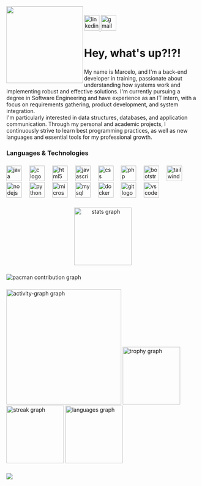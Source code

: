 <img align="left" height="200" src="https://media.licdn.com/dms/image/v2/D4D03AQHk7Xl4KwRBlQ/profile-displayphoto-crop_800_800/B4DZf1SpbJHAAM-/0/1752166996111?e=1762992000&v=beta&t=3eIpis9kh3Qx0vutHENGGOe5ob7Qjz94LG1pribxJ8k"  />

###

<div align="left">
  <a href="https://www.linkedin.com/in/marcelo-henrique-costa-da-silva/" target="_blank">
    <img src="https://img.shields.io/static/v1?message=LinkedIn&logo=linkedin&label=&color=0077B5&logoColor=white&labelColor=&style=for-the-badge" height="40" alt="linkedin logo"  />
  </a>
  <a href="marcelohenrique.github@gmail.com" target="_blank">
    <img src="https://img.shields.io/static/v1?message=Gmail&logo=gmail&label=&color=D14836&logoColor=white&labelColor=&style=for-the-badge" height="40" alt="gmail logo"  />
  </a>
</div>

###

<h1 align="left">Hey, what's up?!?!</h1>

###

<p align="left">My name is Marcelo, and I'm a back-end developer in training, passionate about understanding how systems work and implementing robust and effective solutions. I'm currently pursuing a degree in Software Engineering and have experience as an IT intern, with a focus on requirements gathering, product development, and system integration.<br>I'm particularly interested in data structures, databases, and application communication. Through my personal and academic projects, I continuously strive to learn best programming practices, as well as new languages and essential tools for my professional growth.</p>

###

<h3 align="left">Languages & Technologies</h3>

###

<div align="left">
  <img src="https://cdn.jsdelivr.net/gh/devicons/devicon/icons/java/java-original.svg" height="40" alt="java logo"  />
  <img width="12" />
  <img src="https://cdn.jsdelivr.net/gh/devicons/devicon/icons/c/c-original.svg" height="40" alt="c logo"  />
  <img width="12" />
  <img src="https://cdn.jsdelivr.net/gh/devicons/devicon/icons/html5/html5-original.svg" height="40" alt="html5 logo"  />
  <img width="12" />
  <img src="https://cdn.jsdelivr.net/gh/devicons/devicon/icons/javascript/javascript-original.svg" height="40" alt="javascript logo"  />
  <img width="12" />
  <img src="https://cdn.jsdelivr.net/gh/devicons/devicon/icons/css3/css3-original.svg" height="40" alt="css logo"  />
  <img width="12" />
  <img src="https://cdn.jsdelivr.net/gh/devicons/devicon/icons/php/php-original.svg" height="40" alt="php logo"  />
  <img width="12" />
  <img src="https://cdn.jsdelivr.net/gh/devicons/devicon/icons/bootstrap/bootstrap-original.svg" height="40" alt="bootstrap logo"  />
  <img width="12" />
  <img src="https://cdn.jsdelivr.net/gh/devicons/devicon/icons/tailwindcss/tailwindcss-original-wordmark.svg" height="40" alt="tailwindcss logo"  />
  <img width="12" />
  <img src="https://cdn.jsdelivr.net/gh/devicons/devicon/icons/nodejs/nodejs-original.svg" height="40" alt="nodejs logo"  />
  <img width="12" />
  <img src="https://cdn.jsdelivr.net/gh/devicons/devicon/icons/python/python-original.svg" height="40" alt="python logo"  />
  <img width="12" />
  <img src="https://cdn.jsdelivr.net/gh/devicons/devicon/icons/microsoftsqlserver/microsoftsqlserver-plain.svg" height="40" alt="microsoftsqlserver logo"  />
  <img width="12" />
  <img src="https://cdn.jsdelivr.net/gh/devicons/devicon/icons/mysql/mysql-original.svg" height="40" alt="mysql logo"  />
  <img width="12" />
  <img src="https://cdn.jsdelivr.net/gh/devicons/devicon/icons/docker/docker-original.svg" height="40" alt="docker logo"  />
  <img width="12" />
  <img src="https://cdn.jsdelivr.net/gh/devicons/devicon/icons/git/git-original.svg" height="40" alt="git logo"  />
  <img width="12" />
  <img src="https://cdn.jsdelivr.net/gh/devicons/devicon/icons/vscode/vscode-original.svg" height="40" alt="vscode logo"  />
</div>

###

<div align="center">
  <img src="https://github-readme-stats.vercel.app/api?username=MarcDevGuy127&hide_title=false&hide_rank=false&show_icons=true&include_all_commits=true&count_private=true&disable_animations=false&theme=nord&locale=en&hide_border=false&order=1" height="150" alt="stats graph"  />
</div>

###

<picture>
  <source media="(prefers-color-scheme: dark)" srcset="https://raw.githubusercontent.com/MarcDevGuy127/MarcDevGuy127/output/pacman-contribution-graph-dark.svg">
  <source media="(prefers-color-scheme: light)" srcset="https://raw.githubusercontent.com/MarcDevGuy127/MarcDevGuy127/output/pacman-contribution-graph.svg">
  <img alt="pacman contribution graph" src="https://raw.githubusercontent.com/MarcDevGuy127/MarcDevGuy127/output/pacman-contribution-graph.svg">
</picture>

###

<div align="left">
  <img src="https://github-readme-activity-graph.vercel.app/graph?username=MarcDevGuy127&radius=16&theme=nord&area=true&order=5" height="300" alt="activity-graph graph"  />
  <img src="https://github-profile-trophy.vercel.app?username=MarcDevGuy127&theme=darkhub&column=-1&row=1&margin-w=8&margin-h=8&no-bg=false&no-frame=true&order=4" height="150" alt="trophy graph"  />
  <img src="https://streak-stats.demolab.com?user=MarcDevGuy127&locale=en&mode=daily&theme=nord&hide_border=false&border_radius=5&order=3" height="150" alt="streak graph"  />
  <img src="https://github-readme-stats.vercel.app/api/top-langs?username=MarcDevGuy127&locale=en&hide_title=false&layout=compact&card_width=320&langs_count=7&theme=nord&hide_border=false&order=2" height="150" alt="languages graph"  />
</div>

###

<div>
  <img style="100%" src="https://capsule-render.vercel.app/api?type=waving&height=100&section=header&reversal=false&fontSize=70&fontColor=DDDDDD&fontAlign=50&fontAlignY=50&stroke=-&animation=blink&descSize=20&descAlign=50&descAlignY=50&textBg=false&theme=onedark"  />
</div>

###
